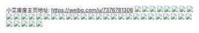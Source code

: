 小艾废废主页地址: https://weibo.com/u/7376781306 
![](https://wx4.sinaimg.cn/mw2000/0083edNEly1h8t30ir8onj30u014013p.jpg) 
![](https://wx4.sinaimg.cn/mw2000/0083edNEly1h8t30jfdn2j30vp0u0n28.jpg) 
![](https://wx4.sinaimg.cn/mw2000/0083edNEly1h8t30kjla7j30u0140gyu.jpg) 
![](https://wx4.sinaimg.cn/mw2000/0083edNEly1h8p63bha2yj30u0140dox.jpg) 
![](https://wx4.sinaimg.cn/mw2000/0083edNEly1h8p639syzdj30u01hctfo.jpg) 
![](https://wx4.sinaimg.cn/mw2000/0083edNEly1h8p63c32tyj30u00u042s.jpg) 
![](https://wx4.sinaimg.cn/mw2000/0083edNEly1h8ix72gvgcj32by340e84.jpg) 
![](https://wx4.sinaimg.cn/mw2000/0083edNEly1h8ix73vsduj33403227wk.jpg) 
![](https://wx4.sinaimg.cn/mw2000/0083edNEly1h8ix7521g3j334033ne83.jpg) 
![](https://wx4.sinaimg.cn/mw2000/0083edNEly1h8ix75yaucj32h23401kz.jpg) 
![](https://wx4.sinaimg.cn/mw2000/0083edNEly1h8hm2yls4uj3340340b2b.jpg) 
![](https://wx4.sinaimg.cn/mw2000/0083edNEly1h8hm2xi6ztj3340340npe.jpg) 
![](https://wx4.sinaimg.cn/mw2000/0083edNEly1h7oeydepkoj30s6171teb.jpg) 
![](https://wx4.sinaimg.cn/mw2000/0083edNEly1h4rb90sas8j30u00u0n1y.jpg) 
![](https://wx4.sinaimg.cn/mw2000/0083edNEly1h4rb90z2v7j31280u0q60.jpg) 
![](https://wx4.sinaimg.cn/mw2000/0083edNEly1h4rb9164inj30u00u0n0v.jpg) 
![](https://wx4.sinaimg.cn/mw2000/0083edNEly1h4rb9nd4rpj31jk0nagnt.jpg) 
![](https://wx4.sinaimg.cn/mw2000/0083edNEly1h4rb91z1qgj30mp14c79l.jpg) 
![](https://wx4.sinaimg.cn/mw2000/0083edNEly1h3zjjh5919j31hc0u014y.jpg) 
![](https://wx4.sinaimg.cn/mw2000/0083edNEly1h3zjk89m9pj30u01hcwur.jpg) 
![](https://wx4.sinaimg.cn/mw2000/0083edNEly1h3msi74fwtj334031hnpg.jpg) 
![](https://wx4.sinaimg.cn/mw2000/0083edNEly1h3msibk60kj334022ob2a.jpg) 
![](https://wx4.sinaimg.cn/mw2000/0083edNEly1h3msi7zhqsj3340340u0x.jpg) 
![](https://wx4.sinaimg.cn/mw2000/0083edNEly1h3msi9de2pj3340340b2c.jpg) 
![](https://wx4.sinaimg.cn/mw2000/0083edNEly1h3msiakm9tj32h2340npe.jpg) 
![](https://wx4.sinaimg.cn/mw2000/0083edNEly1h3msi5qmadj3340340npg.jpg) 
![](https://wx4.sinaimg.cn/mw2000/0083edNEly1h3el2vznamj3340340hdv.jpg) 
![](https://wx4.sinaimg.cn/mw2000/0083edNEly1h3el3ep34ij3340340hdv.jpg) 
![](https://wx4.sinaimg.cn/mw2000/0083edNEly1h3el3hssjyj32dr3404qs.jpg) 
![](https://wx4.sinaimg.cn/mw2000/0083edNEly1h3el3jeq8pj33403401kz.jpg) 
![](https://wx4.sinaimg.cn/mw2000/0083edNEly1h3el3l1md3j3340322b2b.jpg) 
![](https://wx4.sinaimg.cn/mw2000/0083edNEly1h3el2s7ws1j32by340hdu.jpg) 
![](https://wx4.sinaimg.cn/mw2000/0083edNEly1h3el3ub89ej33403407wj.jpg) 
![](https://wx4.sinaimg.cn/mw2000/0083edNEly1h3el3s7vbnj32dc35sx6s.jpg) 
![](https://wx4.sinaimg.cn/mw2000/0083edNEly1h3el3vdlx8j33402c07wh.jpg) 
![](https://wx4.sinaimg.cn/mw2000/0083edNEly1h30ljnpg34j3340340u0z.jpg) 
![](https://wx4.sinaimg.cn/mw2000/0083edNEly1h2ndswag6wj30u01hcqih.jpg) 
![](https://wx4.sinaimg.cn/mw2000/0083edNEly1h2ndsxyxlaj30u0140af8.jpg) 
